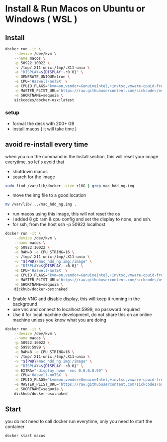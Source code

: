 # Install & Run Macos on Ubuntu or Windows ( WSL )
## Install 
```bash
docker run -it \
    --device /dev/kvm \
    --name macos \
    -p 50922:10022 \
    -v /tmp/.X11-unix:/tmp/.X11-unix \
    -e "DISPLAY=${DISPLAY:-:0.0}" \
    -e GENERATE_UNIQUE=true \
    -e CPU='Haswell-noTSX' \
    -e CPUID_FLAGS='kvm=on,vendor=GenuineIntel,+invtsc,vmware-cpuid-freq=on' \
    -e MASTER_PLIST_URL='https://raw.githubusercontent.com/sickcodes/osx-serial-generator/master/config-custom-sonoma.plist' \
    -e SHORTNAME=sequoia \
    sickcodes/docker-osx:latest
```

### setup
  * format the desk with 200+ GB
  * install macos ( it will take time ) 

## avoid re-install every time
when you run the command in the Install section, this will reset your image everytime, so let's avoid that
* shutdown macos
* search for the image
```bash
sudo find /var/lib/docker -size +10G | grep mac_hdd_ng.img
```
* move the img file to a good location
```bash
mv /var/lib/.../mac_hdd_ng.img .
```

* run macos using this image, this will not reset the os
* I added 8 gb ram & cpu config and set the display to none, and ssh.
* for ssh, from the host ssh -p 50922 localhost

```bash
docker run -it \
    --device /dev/kvm \
    --name macos \
    -p 50922:10022 \
    -e RAM=8 -e CPU_STRING=16 \
    -v /tmp/.X11-unix:/tmp/.X11-unix \
    -v "${PWD}/mac_hdd_ng.img:/image" \
    -e "DISPLAY=${DISPLAY:-:0.0}" \
    -e CPU='Haswell-noTSX' \
    -e CPUID_FLAGS='kvm=on,vendor=GenuineIntel,+invtsc,vmware-cpuid-freq=on' \
    -e MASTER_PLIST_URL='https://raw.githubusercontent.com/sickcodes/osx-serial-generator/master/config-custom-sonoma.plist' \
    -e SHORTNAME=sequoia \
    dickhub/docker-osx:naked
```

* Enable VNC and disable display, this will keep it running in the background
* use vnc and connect to localhost:5999, no password required
* Use it for local machine development, do not share this on an online machine unless you know what you are doing 

```bash
docker run -it \
    --device /dev/kvm \
    --name macos \
    -p 50922:10022 \
    -p 5999:5999 \
    -e RAM=8 -e CPU_STRING=16 \
    -v /tmp/.X11-unix:/tmp/.X11-unix \
    -v "${PWD}/mac_hdd_ng.img:/image" \
    -e "DISPLAY=${DISPLAY:-:0.0}" \
    -e EXTRA="-display none -vnc 0.0.0.0:99" \
    -e CPU='Haswell-noTSX' \
    -e CPUID_FLAGS='kvm=on,vendor=GenuineIntel,+invtsc,vmware-cpuid-freq=on' \
    -e MASTER_PLIST_URL='https://raw.githubusercontent.com/sickcodes/osx-serial-generator/master/config-custom-sonoma.plist' \
    -e SHORTNAME=sequoia \
    dickhub/docker-osx:naked
```

## Start
you do not need to call docker run everytime, only you need to start the container
```bash
docker start macos
```
